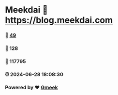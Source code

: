# Meekdai :link: https://blog.meekdai.com 
### :page_facing_up: [49](https://blog.meekdai.com/tag.html) 
### :speech_balloon: 128 
### :hibiscus: 117795 
### :alarm_clock: 2024-06-28 18:08:30 
### Powered by :heart: [Gmeek](https://github.com/Meekdai/Gmeek)
